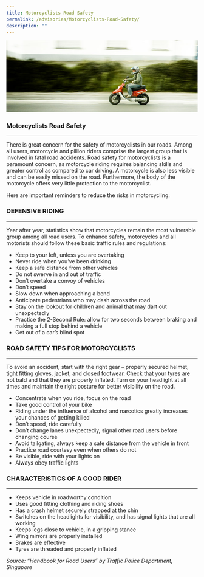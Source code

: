 ```yaml
---
title: Motorcyclists Road Safety
permalink: /advisories/Motorcyclists-Road-Safety/
description: ""
---
```

![](/images/motorcyclist1.jpg)

### Motorcyclists Road Safety
------------------------------------------

There is great concern for the safety of motorcyclists in our roads. Among all users, motorcycle and pillion riders comprise the largest group that is involved in fatal road accidents. Road safety for motorcyclists is a paramount concern, as motorcycle riding requires balancing skills and greater control as compared to car driving. A motorcycle is also less visible and can be easily missed on the road. Furthermore, the body of the motorcycle offers very little protection to the motorcyclist.

Here are important reminders to reduce the risks in motorcycling:

### DEFENSIVE RIDING
----------------

Year after year, statistics show that motorcycles remain the most vulnerable group among all road users. To enhance safety, motorcycles and all motorists should follow these basic traffic rules and regulations:

*   Keep to your left, unless you are overtaking
*   Never ride when you’ve been drinking
*   Keep a safe distance from other vehicles
*   Do not swerve in and out of traffic
*   Don’t overtake a convoy of vehicles
*   Don’t speed
*   Slow down when approaching a bend
*   Anticipate pedestrians who may dash across the road
*   Stay on the lookout for children and animal that may dart out unexpectedly
*   Practice the 2-Second Rule: allow for two seconds between braking and making a full stop behind a vehicle
*   Get out of a car’s blind spot

### ROAD SAFETY TIPS FOR MOTORCYCLISTS
----------------------------------

To avoid an accident, start with the right gear – properly secured helmet, tight fitting gloves, jacket, and closed footwear. Check that your tyres are not bald and that they are properly inflated. Turn on your headlight at all times and maintain the right posture for better visibility on the road.

*   Concentrate when you ride, focus on the road
*   Take good control of your bike
*   Riding under the influence of alcohol and narcotics greatly increases your chances of getting killed
*   Don’t speed, ride carefully
*   Don’t change lanes unexpectedly, signal other road users before changing course
*   Avoid tailgating, always keep a safe distance from the vehicle in front
*   Practice road courtesy even when others do not
*   Be visible, ride with your lights on
*   Always obey traffic lights

### CHARACTERISTICS OF A GOOD RIDER
-------------------------------

*   Keeps vehicle in roadworthy condition
*   Uses good fitting clothing and riding shoes
*   Has a crash helmet securely strapped at the chin
*   Switches on the headlights for visibility, and has signal lights that are all working
*   Keeps legs close to vehicle, in a gripping stance
*   Wing mirrors are properly installed
*   Brakes are effective
*   Tyres are threaded and properly inflated

_Source: “Handbook for Road Users” by Traffic Police Department, Singapore_